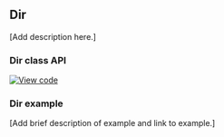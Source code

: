 ## Dir

[Add description here.]

### Dir class API

[![View code](https://www.mbed.com/embed/?type=library)](http://os-doc-builder.test.mbed.com/docs/v5.7/mbed-os-api-doxy/classmbed_1_1_dir.html)

### Dir example

[Add brief description of example and link to example.]
